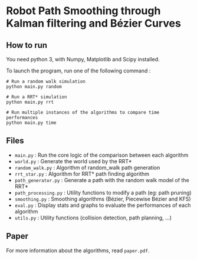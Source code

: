# Robot Path Smoothing through Kalman filtering and Bézier Curves

## How to run

You need python 3, with Numpy, Matplotlib and Scipy installed.

To launch the program, run one of the following command :

```shell script
# Run a random walk simulation
python main.py random

# Run a RRT* simulation
python main.py rrt

# Run multiple instances of the algorithms to compare time performances
python main.py time
```

## Files

- `main.py` : Run the core logic of the comparison between each algorithm
- `world.py` : Generate the world used by the RRT*
- `random_walk.py` : Algorithm of random_walk path generation
- `rrt_star.py` : Algorithm for RRT* path finding algorithm
- `path_generator.py` : Generate a path with the random walk model of the RRT*
- `path_processing.py` : Utility functions to modify a path (eg: path pruning)
- `smoothing.py` : Smoothing algorithms (Bézier, Piecewise Bézier and KFS)
- `eval.py` : Display stats and graphs to evaluate the performances of each algorithm
- `utils.py` : Utility functions (collision detection, path planning, ...)

## Paper

For more information about the algorithms, read `paper.pdf`.
